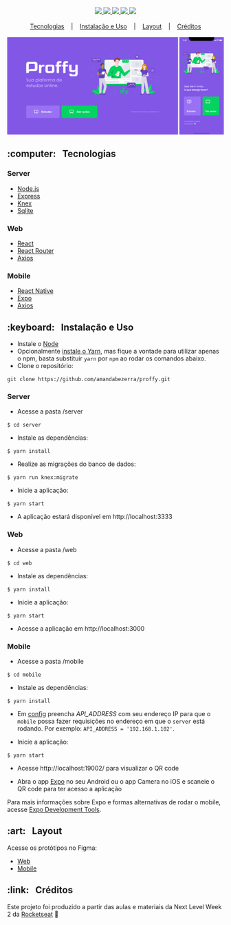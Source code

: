 <div align="center">
  <a href="https://www.typescriptlang.org/">
    <img src="https://img.shields.io/badge/made%20with-typescript-blueviolet">
  </a>
  <a href="https://nodejs.org/">
    <img src="https://img.shields.io/badge/server-nodejs-blueviolet">
  </a>
  <a href="https://reactjs.org/">
    <img src="https://img.shields.io/badge/web-reactjs-blueviolet">
  </a>
  <a href="https://reactnative.dev/">
    <img src="https://img.shields.io/badge/mobile-react%20native-blueviolet">
  </a>
  <a href="https://github.com/amandabezerra/Ecoleta/blob/master/LICENSE">
    <img src="https://img.shields.io/badge/license-MIT-blueviolet">
  </a>
</div>

<br/>

<div align="center">
  <div>
    <a href="#tecnologias">Tecnologias</a>
    &nbsp;&nbsp;&nbsp;|&nbsp;&nbsp;&nbsp;
    <a href="#uso"> Instalação e Uso</a>
    &nbsp;&nbsp;&nbsp;|&nbsp;&nbsp;&nbsp;
    <a href="#layout">Layout</a>
    &nbsp;&nbsp;&nbsp;|&nbsp;&nbsp;&nbsp;
    <a href="#creditos">Créditos</a>
  </div>
  <br/>
  <div>
    <img src="./banner.png" alt="proffy">
  </div>
</div>


<h2 id="tecnologias">:computer: &nbsp; Tecnologias</h2>

<h3>Server</h3>

+ [Node.js](https://nodejs.org/)
+ [Express](https://expressjs.com/)
+ [Knex](http://knexjs.org/)
+ [Sqlite](https://www.sqlite.org/index.html)

<h3>Web</h3>

+ [React](https://reactjs.org/)
+ [React Router](https://reactrouter.com/)
+ [Axios](https://github.com/axios/axios)

<h3>Mobile</h3>

+ [React Native](https://reactnative.dev/)
+ [Expo](https://expo.io)
+ [Axios](https://github.com/axios/axios)


<h2 id="uso">:keyboard: &nbsp; Instalação e Uso</h2>

+ Instale o [Node](https://nodejs.org/en/download/)
+ Opcionalmente [instale o Yarn](https://classic.yarnpkg.com/en/docs/install), mas fique a vontade para utilizar apenas o npm, basta substituir `yarn` por `npm` ao rodar os comandos abaixo.
+ Clone o repositório:
```
git clone https://github.com/amandabezerra/proffy.git
```

<h3>Server</h3>

+ Acesse a pasta /server

```
$ cd server
```

+ Instale as dependências:
```
$ yarn install
```

+ Realize as migrações do banco de dados:

```
$ yarn run knex:migrate
```

+ Inicie a aplicação:
```
$ yarn start
```

+ A aplicação estará disponível em http://localhost:3333


<h3>Web</h3>

+ Acesse a pasta /web
```
$ cd web
```

+ Instale as dependências:
```
$ yarn install
```

+ Inicie a aplicação:
```
$ yarn start
```

+ Acesse a aplicação em http://localhost:3000


<h3>Mobile</h3>

+ Acesse a pasta /mobile

```
$ cd mobile
```

+ Instale as dependências:
```
$ yarn install
```

+ Em [config](./mobile/src/config/index.ts) preencha *API_ADDRESS* com seu endereço IP para que o `mobile` possa fazer requisições no endereço em que o `server` está rodando. Por exemplo: `API_ADDRESS = '192.168.1.102'`.

+ Inicie a aplicação:
```
$ yarn start
```

+ Acesse http://localhost:19002/ para visualizar o QR code

+ Abra o app [Expo](https://play.google.com/store/apps/details?id=host.exp.exponent) no seu Android ou o app Camera no iOS e scaneie o QR code para ter acesso a aplicação

Para mais informações sobre Expo e formas alternativas de rodar o mobile, acesse [Expo Development Tools](https://expo.io/tools#client).

<h2 id="layout">:art: &nbsp; Layout</h2>

Acesse os protótipos no Figma:
+ [Web](https://www.figma.com/file/GHGS126t7WYjnPZdRKChJF/Proffy-Web)
+ [Mobile](https://www.figma.com/file/e33KvgUpFdunXxJjHnK7CG/Proffy-Mobile)


<h2 id="creditos">:link:  &nbsp; Créditos</h2>

Este projeto foi produzido a partir das aulas e materiais da Next Level Week 2 da [Rocketseat](https://rocketseat.com.br/) :rocket: